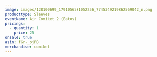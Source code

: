 ```yaml
---
image: images/128100699_1791056581052256_7745349219862569042_n.png
producttype: Sleeves
eventName: Air Comiket 2 (Eatos)
pricings:
  - quantity: 1
    price: 25
onsale: true
asin: fGr-_ojPB
merchandise: comiket
---
```

